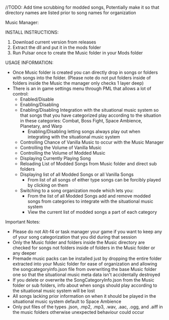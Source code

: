 //TODO: Add time scrubbing for modded songs, Potentially make it so that directory names are listed prior to song names for organization

Music Manager:

INSTALL INSTRUCTIONS:

1. Download current version from releases
2. Extract the dll and put it in the mods folder
3. Run Pulsar once to create the Music folder in your Mods folder

USAGE INFORMATION:
- Once Music folder is created you can directly drop in songs or folders with songs into the folder. (Please note do not put folders inside of folders inside the Music the manager only checks 1 layer deep)
- There is an in game settings menu through PML that allows a lot of control:
    - Enabled/Disable
    - Enabling/Disabling
    - Enabling/Disabling Integration with the situational music system so that songs that you have categorized play according to the situation in these categories: Combat, Boss Fight, Space Ambience, Planetary, and Warp
        - Enabling/Disabling letting songs always play out when integrating with the situational music system
    - Controlling Chance of Vanilla Music to occur with the Music Manager
    - Controlling the Volume of Vanilla Music
    - Controlling the Volume of Modded Music
    - Displaying Currently Playing Song
    - Reloading List of Modded Songs from Music folder and direct sub folders
    - Displaying list of all Modded Songs or all Vanilla Songs
        - From list of all songs of either type songs can be forcibly played by clicking on them
    - Switching to a song organization mode which lets you:
        - From the list of all Modded Songs add and remove modded songs from categories to integrate with the situational music system
        - View the current list of modded songs a part of each category

Important Notes:
- Please do not Alt-f4 or task manager your game if you want to keep any of your song categorization that you did during that session
- Only the Music folder and folders inside the Music directory are checked for songs not folders inside of folders in the Music folder or any deeper
- Premade music packs can be installed just by dropping the entire folder extracted into your Music folder for ease of organization and allowing the songcategoryinfo.json file from overwriting the base Music folder one so that the situational music meta data isn't accidentally destroyed
- If you delete or overwrite the SongCategoryInfo.json from the Music folder or sub folders, info about when songs should play according to the situational music system will be lost
- All songs lacking prior information on when it should be played in the situational music system default to Space Ambience
- Only put files of the types .json, .mp2, .mp3, .wav, .aac, .ogg, and .aiff in the music folders otherwise unexpected behaviour could occur
